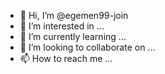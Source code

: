 - 👋 Hi, I’m @egemen99-join
- 👀 I’m interested in ...
- 🌱 I’m currently learning ...
- 💞️ I’m looking to collaborate on ...
- 📫 How to reach me ...

<!---
egemen99-join/egemen99-join is a ✨ special ✨ repository because its `README.md` (this file) appears on your GitHub profile.
You can click the Preview link to take a look at your changes.
--->
